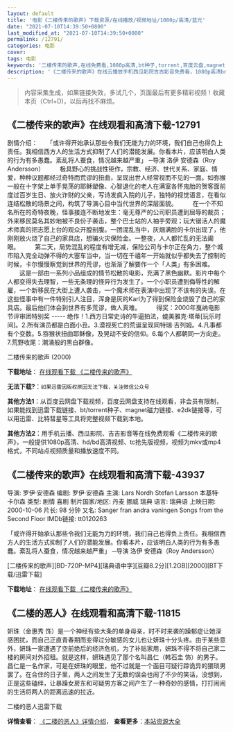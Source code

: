 ```yaml
---
layout: default
title: '电影《二楼传来的歌声》下载资源/在线播放/视频地址/1080p/高清/蓝光'
date: "2021-07-10T14:39:50+0800"
last_modified_at: "2021-07-10T14:39:50+0800"
permalink: /12791/
categories: 电影
cover:
tags: 电影
keywords: '二楼传来的歌声,在线免费看,1080p高清,bt种子,torrent,百度云盘,magnet,磁力链,迅雷下载资源'
description: '《二楼传来的歌声》在线云播放手机西瓜影院吉吉影音免费看，1080p高清bd/hd未删减完整版和tc抢先枪版，mkv/mp4格式，附带bt/torrent种子、magnet/磁力链、百度云盘、网盘资源迅雷下载链接'
---
```


>内容采集生成，如果链接失效，多试几个，页面最后有更多精彩视频！收藏本页（Ctrl+D)，以后再找不麻烦。


## 《二楼传来的歌声》在线观看和高清下载-12791

剧情介绍：　　「或许得开始承认那些令我们无能为力的环境，我们自己也得负上责任。我相信西方人的生活方式抑制了人们的潜能发展。你看本片，应该明白人类的行为有多愚蠢。紊乱将人蚕食，情况越来越严重」 ─导演 洛伊 安德森（Roy Andersson）  　　极具野心的挑战性钜作，宗教、经济、世代关系、家庭、情爱，种种议题都经过奇特而荒谬的扭曲，呈现出世人经常视而不见的一面。如弥猴一般在十字架上单手晃荡的耶稣塑像、心智退化的老人在满室各怀鬼胎的贺客面前度过百岁生日、放火诈财的父亲，写诗发疯入院的儿子，独特的视觉语言，在看似连结松散的场景之间，构筑了导演心目中当代世界的深层面貌。  　　在一个不知名所在的奇特夜晚，怪事接连不断地发生：毫无尊严的公司职员遭到屈辱的裁员；外来移民莫名其妙地被不良份子袭击，整个巴士站的人袖手旁观；玩大锯活人的魔术师真的把志愿上台的观众开膛剖腹。一团混乱当中，灰烟满脸的卡尔出现了，他刚刚放火烧了自己的家具店，想骗火灾保险金。一整夜，人人都忙乱的无法阖眼。  　　第二天，局势混乱的程度有增无减，保险公司与卡尔正在角力，整个城市陷入完全动弹不得的大塞车当中，当一切在千禧年一开始就似乎都失去了控制的时候，卡尔慢慢察觉到世界的荒谬，也渐渐了解要作一个「人类」有多困难。  　　这是一部由一系列小品组成的情节松散的电影，充满了黑色幽默。影片中每个人都变得失去理智，一些无条理的怪异行为发生了。一个小职员遭到侮辱性的解雇，一个新移民在大街上遭人袭击，一个魔术师在表演中出现了不该有的失误。在这些怪事中有一件特别引人注目，浑身是灰的Karl为了得到保险金烧毁了自己的家具店。最后他们体会到世界有多荒谬，做人真难。  　　得奖：2000年戛纳电影节评审团特别奖 ----- 绝作！1.西方日常史诗的牛逼拍法，媲美雅克·塔蒂[玩乐时间]。2.所有演员都是白面小丑。3.漠视死亡的荒诞呈现同特瑞·吉列姆。4.凡事都有个变数。5.猕猴状扭曲耶稣像，及晃动不安的信仰。6.每个人都朝同一方向走。7.荒野收尾：潮涌般的黑白群像。


二楼传来的歌声 (2000)

**下载地址**： [在线观看下载 《二楼传来的歌声》](https://www.btbtdy.me/btdy/dy6512.html) 


**无法下载?**：`如果迅雷因版权原因无法下载，关注微信公众号 `

**其他方法1**：从百度云网盘下载视频，百度云网盘支持在线观看，非会员有限制，如果能找到迅雷下载链接、bt/torrent种子、magnet磁力链接、e2dk链接等，可以用迅雷、比特彗星等工具将完整视频下载到本地。

**其他方法2**：用手机云播、西瓜影院、吉吉影音等在线免费观看《二楼传来的歌声》，一般提供1080p高清、hd/bd高清视频、tc抢先版视频，视频为mkv或mp4格式，不同站点视频质量和播放速度不同。


## 《二楼传来的歌声》在线观看和高清下载-43937

导演: 罗伊·安德森 编剧: 罗伊·安德森 主演: Lars Nordh Stefan Larsson 本基特·卡尔森 类型: 剧情 喜剧 制片国家/地区: 丹麦 挪威 瑞典 语言: 瑞典语 上映日期: 2000-10-06 片长: 98 分钟 又名: Sanger fran andra vaningen Songs from the Second Floor IMDb链接: tt0120263

「或许得开始承认那些令我们无能为力的环境，我们自己也得负上责任。我相信西方人的生活方式抑制了人们的潜能发展。你看本片，应该明白人类的行为有多愚蠢。紊乱将人蚕食，情况越来越严重」 ─导演 洛伊 安德森（Roy Andersson）


[二楼传来的歌声][BD-720P-MP4][瑞典语中字][豆瓣8.2分][1.2GB][2000][BT下载/迅雷下载]

**下载地址**： [在线观看下载 《二楼传来的歌声》](https://www.btdx8.com/torrent/elcldge_2000.html) 


## 《二楼的恶人》在线观看和高清下载-11815

妍珠（金惠秀 饰）是一个神经有些大条的单身母亲，时不时来袭的躁郁症让她深感困扰，而自己正直青春期而变得过分敏感的女儿也让妍珠十分头疼。由于某些意外，妍珠一家遭遇了空前绝后的经济危机，为了补贴家用，妍珠不得不将自己家二楼的房间对外招租。就是这样，妍珠遇见了那个名叫昌仁（韩石圭 饰）的男子。　　昌仁是一名作家，可是在妍珠的眼里，他不过就是一个面目可疑行踪诡异的猥琐男罢了。在合住的日子里，两人之间发生了无数的误会也闹了不少的笑话，没想到，正是这些磕绊，让暴躁女房东和可疑男方客之间产生了一种奇妙的感情，打打闹闹的生活将两人的距离迅速的拉近。


二楼的恶人迅雷下载

**详情查看**： [《二楼的恶人》详情介绍](/movie/11815/)， **查看更多**：[本站资源大全](/movie/t/all/)

